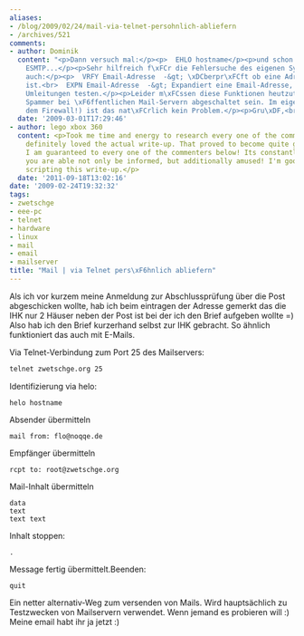 ```yaml
---
aliases:
- /blog/2009/02/24/mail-via-telnet-persohnlich-abliefern
- /archives/521
comments:
- author: Dominik
  content: "<p>Dann versuch mal:</p><p>  EHLO hostname</p><p>und schon spricht man
    ESMTP...</p><p>Sehr hilfreich f\xFCr die Fehlersuche des eigenen Systems sind
    auch:</p><p>  VRFY Email-Adresse  -&gt; \xDCberpr\xFCft ob eine Adresse g\xFCltig
    ist.<br>  EXPN Email-Adresse  -&gt; Expandiert eine Email-Adresse, so kann man
    Umleitungen testen.</p><p>Leider m\xFCssen diese Funktionen heutzutage wegen der
    Spammer bei \xF6ffentlichen Mail-Servern abgeschaltet sein. Im eigenen Netz (Hinter
    dem Firewall!) ist das nat\xFCrlich kein Problem.</p><p>Gru\xDF,<br>  D.</p>"
  date: '2009-03-01T17:29:46'
- author: lego xbox 360
  content: <p>Took me time and energy to research every one of the comments, but I
    definitely loved the actual write-up. That proved to become quite good to me and
    I am guaranteed to every one of the commenters below! Its constantly good when
    you are able not only be informed, but additionally amused! I'm good you had pleasure
    scripting this write-up.</p>
  date: '2011-09-18T13:02:16'
date: '2009-02-24T19:32:32'
tags:
- zwetschge
- eee-pc
- telnet
- hardware
- linux
- mail
- email
- mailserver
title: "Mail | via Telnet pers\xF6hnlich abliefern"
---
```


Als ich vor kurzem meine Anmeldung zur Abschlussprüfung über die Post
abgeschicken wollte, hab ich beim eintragen der Adresse gemerkt das die IHK
nur 2 Häuser neben der Post ist bei der ich den Brief aufgeben wollte =)
Also hab ich den Brief kurzerhand selbst zur IHK gebracht.  So ähnlich
funktioniert das auch mit E-Mails.

Via Telnet-Verbindung zum Port 25 des Mailservers:

``` bash
telnet zwetschge.org 25
```

Identifizierung via helo:

```
helo hostname
```

Absender übermitteln

```
mail from: flo@noqqe.de
```

Empfänger übermitteln

```
rcpt to: root@zwetschge.org
```

Mail-Inhalt übermitteln

```
data
text
text text
```

Inhalt stoppen:

```
.
```

Message fertig übermittelt.Beenden:

```
quit
```

Ein netter alternativ-Weg zum versenden von Mails. Wird hauptsächlich zu
Testzwecken von Mailservern verwendet. Wenn jemand es probieren will :)
Meine email habt ihr ja jetzt :)

